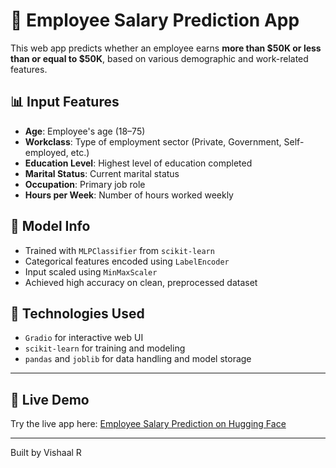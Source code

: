 # 💼 Employee Salary Prediction App

This web app predicts whether an employee earns **more than $50K or less than or equal to $50K**, based on various demographic and work-related features.

## 📊 Input Features
- **Age**: Employee's age (18–75)
- **Workclass**: Type of employment sector (Private, Government, Self-employed, etc.)
- **Education Level**: Highest level of education completed
- **Marital Status**: Current marital status
- **Occupation**: Primary job role
- **Hours per Week**: Number of hours worked weekly

## 🧠 Model Info
- Trained with `MLPClassifier` from `scikit-learn`
- Categorical features encoded using `LabelEncoder`
- Input scaled using `MinMaxScaler`
- Achieved high accuracy on clean, preprocessed dataset

## 🚀 Technologies Used
- `Gradio` for interactive web UI
- `scikit-learn` for training and modeling
- `pandas` and `joblib` for data handling and model storage

---

## 🚀 Live Demo

Try the live app here: [Employee Salary Prediction on Hugging Face](https://huggingface.co/spaces/VishaalR/Employee-Salary-Prediction)

---

Built by Vishaal R
